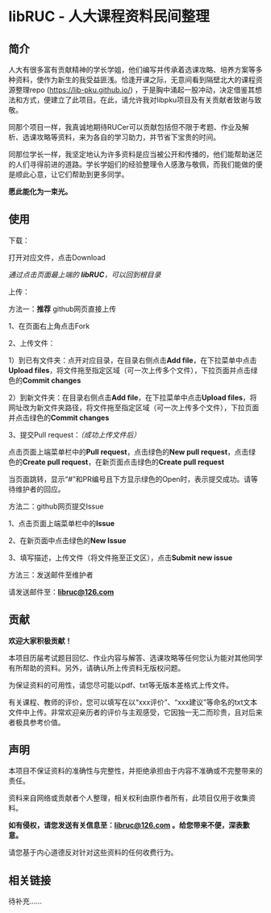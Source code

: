 # libRUC - 人大课程资料民间整理

## 简介

人大有很多富有贡献精神的学长学姐，他们编写并传承着选课攻略、培养方案等多种资料，使作为新生的我受益匪浅。恰逢开课之际，无意间看到隔壁北大的课程资源整理repo (https://lib-pku.github.io/) ，于是胸中涌起一股冲动，决定借鉴其想法和方式，便建立了此项目。在此，请允许我对libpku项目及有关贡献者致谢与致敬。

同那个项目一样，我真诚地期待RUCer可以贡献包括但不限于考题、作业及解析、选课攻略等资料，来为各自的学习助力，并节省下宝贵的时间。

同那位学长一样，我坚定地认为许多资料是应当被公开和传播的，他们能帮助迷茫的人们寻得前进的道路。学长学姐们的经验整理令人感激与敬佩，而我们能做的便是顺此心意，让它们帮助到更多同学。

**愿此能化为一束光。**

## 使用

下载：

打开对应文件，点击Download

*通过点击页面最上端的 **libRUC**，可以回到根目录*

上传：

方法一：**推荐** github网页直接上传

1、在页面右上角点击Fork

2、上传文件：

  1）到已有文件夹：点开对应目录，在目录右侧点击**Add file**，在下拉菜单中点击**Upload files**，将文件拖至指定区域（可一次上传多个文件），下拉页面并点击绿色的**Commit changes**
  
  2）到新文件夹：在目录右侧点击**Add file**，在下拉菜单中点击**Upload files**，将网址改为新文件夹路径，将文件拖至指定区域（可一次上传多个文件），下拉页面并点击绿色的**Commit changes**
  
3、提交Pull request：*（成功上传文件后）*

点击页面上端菜单栏中的**Pull request**，点击绿色的**New pull request**，点击绿色的**Create pull request**，在新页面点击绿色的**Create pull request**

当页面跳转，显示“#”和PR编号且下方显示绿色的Open时，表示提交成功。请等待维护者的回应。

方法二：github网页提交Issue

1、点击页面上端菜单栏中的**Issue**

2、在新页面中点击绿色的**New Issue**

3、填写描述，上传文件（将文件拖至正文区），点击**Submit new issue**

方法三：发送邮件至维护者

请发送邮件至：**libruc@126.com**

## 贡献

**欢迎大家积极贡献！**

本项目历届考试题目回忆、作业内容与解答、选课攻略等任何您认为能对其他同学有所帮助的资料。另外，请确认所上传资料无版权问题。

为保证资料的可用性，请您尽可能以pdf、txt等无版本差格式上传文件。

有关课程、教师的评价，您可以填写在以“xxx评价”、“xxx建议”等命名的txt文本文件中上传。非常欢迎亲历者的评价与主观感受，它因独一无二而珍贵，且对后来者极具参考价值。

## 声明

本项目不保证资料的准确性与完整性，并拒绝承担由于内容不准确或不完整带来的责任。

资料来自网络或贡献者个人整理，相关权利由原作者所有，此项目仅用于收集资料。

**如有侵权，请您发送有关信息至：libruc@126.com 。给您带来不便，深表歉意。**

请您基于内心道德反对针对这些资料的任何收费行为。

## 相关链接

待补充……
